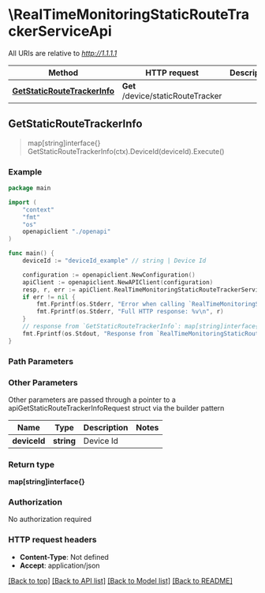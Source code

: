 # \RealTimeMonitoringStaticRouteTrackerServiceApi

All URIs are relative to *http://1.1.1.1*

Method | HTTP request | Description
------------- | ------------- | -------------
[**GetStaticRouteTrackerInfo**](RealTimeMonitoringStaticRouteTrackerServiceApi.md#GetStaticRouteTrackerInfo) | **Get** /device/staticRouteTracker | 



## GetStaticRouteTrackerInfo

> map[string]interface{} GetStaticRouteTrackerInfo(ctx).DeviceId(deviceId).Execute()





### Example

```go
package main

import (
    "context"
    "fmt"
    "os"
    openapiclient "./openapi"
)

func main() {
    deviceId := "deviceId_example" // string | Device Id

    configuration := openapiclient.NewConfiguration()
    apiClient := openapiclient.NewAPIClient(configuration)
    resp, r, err := apiClient.RealTimeMonitoringStaticRouteTrackerServiceApi.GetStaticRouteTrackerInfo(context.Background()).DeviceId(deviceId).Execute()
    if err != nil {
        fmt.Fprintf(os.Stderr, "Error when calling `RealTimeMonitoringStaticRouteTrackerServiceApi.GetStaticRouteTrackerInfo``: %v\n", err)
        fmt.Fprintf(os.Stderr, "Full HTTP response: %v\n", r)
    }
    // response from `GetStaticRouteTrackerInfo`: map[string]interface{}
    fmt.Fprintf(os.Stdout, "Response from `RealTimeMonitoringStaticRouteTrackerServiceApi.GetStaticRouteTrackerInfo`: %v\n", resp)
}
```

### Path Parameters



### Other Parameters

Other parameters are passed through a pointer to a apiGetStaticRouteTrackerInfoRequest struct via the builder pattern


Name | Type | Description  | Notes
------------- | ------------- | ------------- | -------------
 **deviceId** | **string** | Device Id | 

### Return type

**map[string]interface{}**

### Authorization

No authorization required

### HTTP request headers

- **Content-Type**: Not defined
- **Accept**: application/json

[[Back to top]](#) [[Back to API list]](../README.md#documentation-for-api-endpoints)
[[Back to Model list]](../README.md#documentation-for-models)
[[Back to README]](../README.md)

